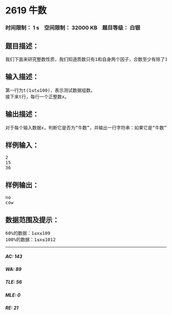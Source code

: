 # 2619 牛数   
### 时间限制： 1 s&nbsp;&nbsp;&nbsp;&nbsp;空间限制： 32000 KB&nbsp;&nbsp;&nbsp;&nbsp;题目等级： 白银  
## 题目描述：  

<pre>
我们下面来研究整数性质，我们知道质数只有1和自身两个因子，合数至少有除了1和自身的其他因子，我们也知道“猫老大数”是只能分解成两个质数乘积形式的数，那么能分解成两个合数的数呢？我们称之为“牛数”。下面编程判断整数是否为“牛数”。
</pre>
  
  
## 输入描述：  

<pre>
第一行为t(1≤t≤100)，表示测试数据组数。
接下来t行，每行一个正整数x。
</pre>
  
  
## 输出描述：  

<pre>
对于每个输入数据x，判断它是否为“牛数”，并输出一行字符串：如果它是“牛数”，输出“cow”，否则输出“no”。
</pre>
  
  
## 样例输入：  

<pre>
2
15
36
</pre>
  
  
## 样例输出：  

<pre>
no
cow
</pre>
  
  
## 数据范围及提示：  

<pre>
60%的数据：1≤x≤109
100%的数据：1≤x≤1012
</pre>
  
  
***  

##### AC: 143  
##### WA: 89  
##### TLE: 56  
##### MLE: 0  
##### RE: 21  
